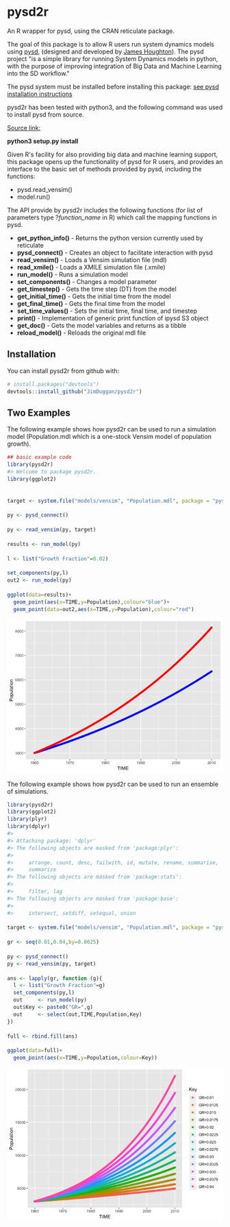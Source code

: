 pysd2r
================

<!-- README.md is generated from README.Rmd. Please edit that file -->
An R wrapper for pysd, using the CRAN reticulate package.

The goal of this package is to allow R users run system dynamics models using [pysd](https://pysd.readthedocs.io/en/master/), (designed and developed by [James Houghton](https://github.com/JamesPHoughton)). The pysd project "is a simple library for running System Dynamics models in python, with the purpose of improving integration of Big Data and Machine Learning into the SD workflow."

The pysd system must be installed before installing this package: [see pysd installation instructions](https://pysd.readthedocs.io/en/master/installation.html)

pysd2r has been tested with python3, and the following command was used to install pysd from source.

[Source link:](https://github.com/JamesPHoughton/pysd)

**python3 setup.py install**

Given R's facility for also providing big data and machine learning support, this package opens up the functionality of pysd for R users, and provides an interface to the basic set of methods provided by pysd, including the functions:

-   pysd.read\_vensim()
-   model.run()

The API provide by pysd2r includes the following functions (for list of parameters type ?*function\_name* in R) which call the mapping functions in pysd.

-   **get\_python\_info()** - Returns the python version currently used by reticulate
-   **pysd\_connect()** - Creates an object to facilitate interaction with pysd
-   **read\_vensim()** - Loads a Vensim simulation file (mdl)
-   **read\_xmile()** - Loads a XMILE simulation file (.xmile)
-   **run\_model()** - Runs a simulation model
-   **set\_components()** - Changes a model parameter
-   **get\_timestep()** - Gets the time step (DT) from the model
-   **get\_initial\_time()** - Gets the initial time from the model
-   **get\_final\_time()** - Gets the final time from the model
-   **set\_time\_values()** - Sets the initial time, final time, and timestep
-   **print()** - Implementation of generic print function of ipysd S3 object
-   **get\_doc()** - Gets the model variables and returns as a tibble
-   **reload\_model()** - Reloads the original mdl file

Installation
------------

You can install pysd2r from github with:

``` r
# install.packages("devtools")
devtools::install_github("JimDuggan/pysd2r")
```

Two Examples
------------

The following example shows how pysd2r can be used to run a simulation model (Population.mdl which is a one-stock Vensim model of population growth).

``` r
## basic example code
library(pysd2r)
#> Welcome to package pysd2r.
library(ggplot2)


target <- system.file("models/vensim", "Population.mdl", package = "pysd2r")

py <- pysd_connect()

py <- read_vensim(py, target)

results <- run_model(py)

l <- list("Growth Fraction"=0.02)

set_components(py,l)
out2 <- run_model(py)

ggplot(data=results)+
  geom_point(aes(x=TIME,y=Population),colour="blue")+
  geom_point(data=out2,aes(x=TIME,y=Population),colour="red")
```

![](man/figures/README-example1-1.png)

The following example shows how pysd2r can be used to run an ensemble of simulations.

``` r
library(pysd2r)
library(ggplot2)
library(plyr)
library(dplyr)
#> 
#> Attaching package: 'dplyr'
#> The following objects are masked from 'package:plyr':
#> 
#>     arrange, count, desc, failwith, id, mutate, rename, summarise,
#>     summarize
#> The following objects are masked from 'package:stats':
#> 
#>     filter, lag
#> The following objects are masked from 'package:base':
#> 
#>     intersect, setdiff, setequal, union

target <- system.file("models/vensim", "Population.mdl", package = "pysd2r")

gr <- seq(0.01,0.04,by=0.0025)

py <- pysd_connect()
py <- read_vensim(py, target)

ans <- lapply(gr, function (g){
  l <- list("Growth Fraction"=g)
  set_components(py,l)
  out     <- run_model(py)
  out$Key <- paste0("GR=",g)
  out     <- select(out,TIME,Population,Key)
})

full <- rbind.fill(ans)

ggplot(data=full)+
  geom_point(aes(x=TIME,y=Population,colour=Key))
```

![](man/figures/README-example2-1.png)
